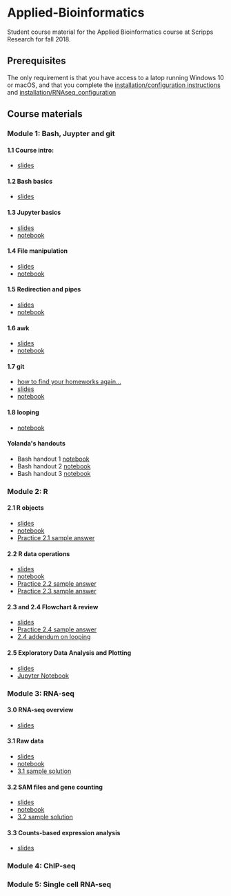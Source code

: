 # Applied-Bioinformatics
Student course material for the Applied Bioinformatics course at Scripps Research for fall 2018.

## Prerequisites

The only requirement is that you have access to a latop running Windows 10 or macOS, and that you complete the [installation/configuration instructions](Configuration.md)  
and [installation/RNAseq_configuration](Configuration_RNAseq.md)

## Course materials

### Module 1: Bash, Juypter and git

#### 1.1 Course intro: 
* [slides](https://docs.google.com/presentation/d/1B8mOhQOvRb7aK2-l8y5oEoz9bmhj8zg7KY-tuXVWwOo)

#### 1.2 Bash basics
* [slides](https://docs.google.com/presentation/d/1ugVZpA1dBf-STiqx_rB6aMMM2ymirv50XBYTLjajKq8)

#### 1.3 Jupyter basics
* [slides](https://docs.google.com/presentation/d/1uSNAH_kLjUuNCB38JPH1dZNcPRGB4xTnRw7s6sLZSQc)
* [notebook](Module-1_bash-jupyter-git/1.3_jupyter-basics.ipynb)

#### 1.4 File manipulation
* [slides](https://docs.google.com/presentation/d/1v99KZHKdKDSsS3D3gerX_NpfoKEm6eO3a5euqxbZ0UA)
* [notebook](Module-1_bash-jupyter-git/1.4_working-with-files.ipynb)

#### 1.5 Redirection and pipes
* [slides](https://docs.google.com/presentation/d/1X88Zjiyo7LfJVVAKhvJKNKEsJMLgkPYQtCXHzkWg3uE)
* [notebook](Module-1_bash-jupyter-git/1.5_redirection-and-pipes.ipynb)

#### 1.6 awk
* [slides](https://docs.google.com/presentation/d/1ejePOkEU7FVSqXUPtpM89neLXP7nR24R9Cb24QSyeqw)
* [notebook](Module-1_bash-jupyter-git/1.6_awk.ipynb)

#### 1.7 git
* [how to find your homeworks again...](Module-1_bash-jupyter-git/git_reset_local_repo.ipynb)
* [slides](https://drive.google.com/open?id=11QUQRnKRmCQukB0pL82x9Kf7x5zyjEHe)
* [notebook](Module-1_bash-jupyter-git/1.7_for_loop_and_string_replacement.ipynb)

#### 1.8 looping
* [notebook](Module-1_bash-jupyter-git/1.8_find_git_stringreplacement_questions.ipynb)


#### Yolanda's handouts
* Bash handout 1 [notebook](Module-1_bash-jupyter-git/week1-1_bash.md)
* Bash handout 2 [notebook](Module-1_bash-jupyter-git/week1-2_bash.md)
* Bash handout 3 [notebook](Module-1_bash-jupyter-git/week2-1_bash.md)

### Module 2: R
#### 2.1 R objects
* [slides](https://github.com/SuLab/Applied-Bioinformatics/raw/master/Unit1-module2-R/R-1.pptx)
* [notebook](Unit1-module2-R/R.intro.1.ipynb)
* [Practice 2.1 sample answer](Unit1-module2-R/R.intro.1.practice2.1.ipynb)

#### 2.2 R data operations
* [slides](https://github.com/SuLab/Applied-Bioinformatics/raw/master/Unit1-module2-R/R-2.pptx)
* [notebook](Unit1-module2-R/R.intro.2.ipynb)
* [Practice 2.2 sample answer](Unit1-module2-R/R.intro.1.practice2.2.ipynb)
* [Practice 2.3 sample answer](Unit1-module2-R/R.intro.1.practice2.3.ipynb)

#### 2.3 and 2.4 Flowchart & review
* [slides](https://github.com/SuLab/Applied-Bioinformatics/raw/master/Unit1-module2-R/R-3.pptx)
* [Practice 2.4 sample answer](Unit1-module2-R/R.intro.1.practice2.4.ipynb)
* [2.4 addendum on looping](https://docs.google.com/presentation/d/1y0Yoyvejc8mp3MZWKPAw_u4sj5-wN4CSAi2U30IkWAs/)

#### 2.5 Exploratory Data Analysis and Plotting
* [slides](Unit1-module2-R/2.5_plotting.pdf)
* [Jupyter Notebook](Unit1-module2-R/2.5_plotting_1.ipynb)

### Module 3: RNA-seq

#### 3.0 RNA-seq overview 
* [slides](https://docs.google.com/presentation/d/1UJ_aLFQuwR_ZByDbpDjaaqGBhVZwA_8VHhy0RqWufN0/edit?usp=sharing)

#### 3.1 Raw data
* [slides](https://drive.google.com/open?id=1HMJQ6KhuneSVr7Obx8SBOTbda8BSXlmF)
* [notebook](Unit2-RNAseq/3.1_raw-rnaseq-data.ipynb)
* [3.1 sample solution](Unit2-RNAseq/3.1_exercise_solutions.ipynb)

#### 3.2 SAM files and gene counting
* [slides](https://drive.google.com/open?id=1QdEsymay8bQrqoIUZE4ofKfMEqgBs1xm)
* [notebook](Unit2-RNAseq/3.2_sam_and_htseq.ipynb)
* [3.2 sample solution](Unit2-RNAseq/3.2_exercise_solutions.ipynb)

#### 3.3 Counts-based expression analysis
* [slides](https://drive.google.com/open?id=1B7TiySFOo92vmwzr9YNwjdgxnhiDEMlW)



### Module 4: ChIP-seq


### Module 5: Single cell RNA-seq
